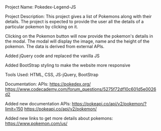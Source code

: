 Project Name: Pokedex-Legend-JS

Project Description: This project gives a list of Pokemons along with their details. The project is expected to provide the user all the details of a particular pokemon by clicking on it.

Clicking on the Pokemon button will now provide the pokemon's details in the modal. The modal will display the image, name and the height of the pokemon. The data is derived from external APIs.

Added jQuery code and replaced the vanilla JS

Added BootStrap styling to make the website more responsive


Tools Used: HTML, CSS, JS-jQuery, BootStrap

Documentation: APIs:
https://pokedex.org/
https://www.codecademy.com/forum_questions/5275f72df10c601d5e0026d2

Added new documentation APIs:
https://pokeapi.co/api/v2/pokemon/?limit=150
https://pokeapi.co/api/v2/pokemon/

Added new links to get more details about pokemons:
https://www.pokemon.com/us/

